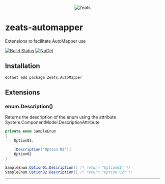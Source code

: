 <div align="center">

![Zeats](https://zeatsbalancaautomatica.blob.core.windows.net/icons/nuget.png)

</div>

# zeats-automapper

Extensions to facilitate AutoMapper use

[![Build Status](https://dev.azure.com/zeats/Zeats/_apis/build/status/zeats-automapper?branchName=master)](https://dev.azure.com/zeats/Zeats/_build/latest?definitionId=44&branchName=master)
[![NuGet](https://img.shields.io/nuget/v/Zeats.AutoMapper.svg)](https://www.nuget.org/packages/Zeats.AutoMapper)

## Installation

```PM>
dotnet add package Zeats.AutoMapper
```

## Extensions

### enum.Description()
Returns the description of the enum using the attribute System.ComponentModel.DescriptionAttribute
```c#
private enum SampleEnum
{
    Option01,

    [Description("Option 02")]
    Option02
}

SampleEnum.Option01.Description() /* return "Option01" */
SampleEnum.Option02.Description() /* return "Option 02" */
```
---

